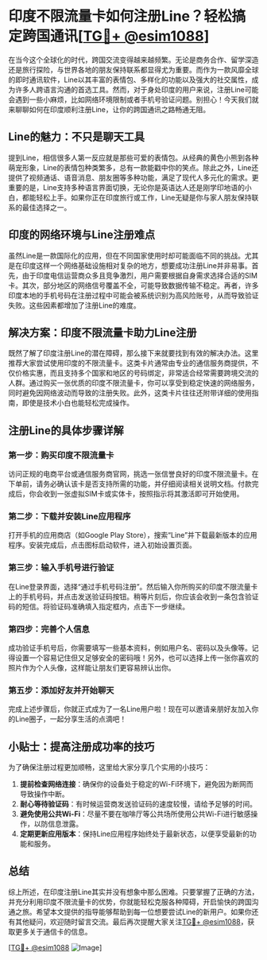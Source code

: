 # 印度不限流量卡如何注册Line？轻松搞定跨国通讯[[TG💪+ @esim1088](https://t.me/s/esim1088)]

在当今这个全球化的时代，跨国交流变得越来越频繁。无论是商务合作、留学深造还是旅行探险，与世界各地的朋友保持联系都显得尤为重要。而作为一款风靡全球的即时通讯软件，Line以其丰富的表情包、多样化的功能以及强大的社交属性，成为许多人跨语言沟通的首选工具。然而，对于身处印度的用户来说，注册Line可能会遇到一些小麻烦，比如网络环境限制或者手机号验证问题。别担心！今天我们就来聊聊如何在印度顺利注册Line，让你的跨国通讯之路畅通无阻。

## Line的魅力：不只是聊天工具

提到Line，相信很多人第一反应就是那些可爱的表情包。从经典的黄色小熊到各种萌宠形象，Line的表情包种类繁多，总有一款能戳中你的笑点。除此之外，Line还提供了视频通话、语音消息、朋友圈等多种功能，满足了现代人多元化的需求。更重要的是，Line支持多种语言界面切换，无论你是英语达人还是刚学印地语的小白，都能轻松上手。如果你正在印度旅行或工作，Line无疑是你与家人朋友保持联系的最佳选择之一。

## 印度的网络环境与Line注册难点

虽然Line是一款国际化的应用，但在不同国家使用时却可能面临不同的挑战。尤其是在印度这样一个网络基础设施相对复杂的地方，想要成功注册Line并非易事。首先，由于印度电信运营商众多且竞争激烈，用户需要根据自身需求选择合适的SIM卡。其次，部分地区的网络信号覆盖不全，可能导致数据传输不稳定。再者，许多印度本地的手机号码在注册过程中可能会被系统识别为高风险账号，从而导致验证失败。这些因素都增加了注册Line的难度。

## 解决方案：印度不限流量卡助力Line注册

既然了解了印度注册Line的潜在障碍，那么接下来就要找到有效的解决办法。这里推荐大家尝试使用印度的不限流量卡。这类卡片通常由专业的通信服务商提供，不仅价格实惠，而且支持多个国家和地区的号码绑定，非常适合经常需要跨境交流的人群。通过购买一张优质的印度不限流量卡，你可以享受到稳定快速的网络服务，同时避免因网络波动而导致的注册失败。此外，这类卡片往往还附带详细的使用指南，即使是技术小白也能轻松完成操作。

## 注册Line的具体步骤详解

### 第一步：购买印度不限流量卡
访问正规的电商平台或通信服务商官网，挑选一张信誉良好的印度不限流量卡。在下单前，请务必确认该卡是否支持所需的功能，并仔细阅读相关说明文档。付款完成后，你会收到一张虚拟SIM卡或实体卡，按照指示将其激活即可开始使用。

### 第二步：下载并安装Line应用程序
打开手机的应用商店（如Google Play Store），搜索“Line”并下载最新版本的应用程序。安装完成后，点击图标启动软件，进入初始设置页面。

### 第三步：输入手机号进行验证
在Line登录界面，选择“通过手机号码注册”。然后输入你所购买的印度不限流量卡上的手机号码，并点击发送验证码按钮。稍等片刻后，你应该会收到一条包含验证码的短信。将验证码准确填入指定框内，点击下一步继续。

### 第四步：完善个人信息
成功验证手机号后，你需要填写一些基本资料，例如用户名、密码以及头像等。记得设置一个容易记住但又足够安全的密码哦！另外，也可以选择上传一张你喜欢的照片作为个人头像，这样能让朋友们更容易辨认出你。

### 第五步：添加好友并开始聊天
完成上述步骤后，你就正式成为了一名Line用户啦！现在可以邀请亲朋好友加入你的Line圈子，一起分享生活的点滴吧！

## 小贴士：提高注册成功率的技巧

为了确保注册过程更加顺畅，这里给大家分享几个实用的小技巧：
1. **提前检查网络连接**：确保你的设备处于稳定的Wi-Fi环境下，避免因为断网而导致操作中断。
2. **耐心等待验证码**：有时候运营商发送验证码的速度较慢，请给予足够的时间。
3. **避免使用公共Wi-Fi**：尽量不要在咖啡厅等公共场所使用公共Wi-Fi进行敏感操作，以防信息泄露。
4. **定期更新应用版本**：保持Line应用程序始终处于最新状态，以便享受最新的功能和服务。

## 总结

综上所述，在印度注册Line其实并没有想象中那么困难。只要掌握了正确的方法，并充分利用印度不限流量卡的优势，你就能轻松克服各种障碍，开启愉快的跨国沟通之旅。希望本文提供的指导能够帮助到每一位想要尝试Line的新用户。如果你还有其他疑问，欢迎随时留言交流。最后再次提醒大家关注[TG💪+ @esim1088](https://t.me/s/esim1088)，获取更多关于通信卡的信息。

[[TG💪+ @esim1088](https://t.me/s/esim1088) ![Image](https://i.postimg.cc/4NQfJmqS/Snipaste-2025-05-13-00-14-12.png)]
